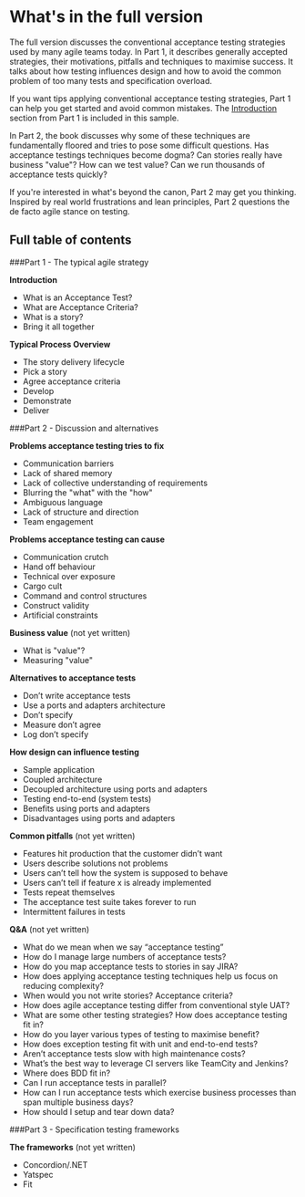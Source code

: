 # What's in the full version

The full version discusses the conventional acceptance testing strategies used by many agile teams today. In Part 1, it describes generally accepted strategies, their motivations, pitfalls and techniques to maximise success. It talks about how testing influences design and how to avoid the common problem of too many tests and specification overload.

If you want tips applying conventional acceptance testing strategies, Part 1 can help you get started and avoid common mistakes. The [Introduction](#introduction) section from Part 1 is included in this sample.

In Part 2, the book discusses why some of these techniques are fundamentally floored and tries to pose some difficult questions. Has acceptance testings techniques become dogma? Can stories really have business "value"? How can we test value? Can we run thousands of acceptance tests quickly?

If you're interested in what's beyond the canon, Part 2 may get you thinking. Inspired by real world frustrations and lean principles, Part 2 questions the de facto agile stance on testing.

## Full table of contents

###Part 1 - The typical agile strategy

**Introduction**

 - What is an Acceptance Test?
 - What are Acceptance Criteria?
 - What is a story?
 - Bring it all together

**Typical Process Overview**

 - The story delivery lifecycle
 - Pick a story
 - Agree acceptance criteria
 - Develop
 - Demonstrate
 - Deliver


###Part 2 - Discussion and alternatives

**Problems acceptance testing tries to fix**

 - Communication barriers
 - Lack of shared memory
 - Lack of collective understanding of requirements
 - Blurring the "what" with the "how"
 - Ambiguous language
 - Lack of structure and direction
 - Team engagement

**Problems acceptance testing can cause**

 - Communication crutch
 - Hand off behaviour
 - Technical over exposure
 - Cargo cult
 - Command and control structures
 - Construct validity
 - Artificial constraints

**Business value** (not yet written)

 - What is "value"?
 - Measuring "value"

**Alternatives to acceptance tests**

 - Don’t write acceptance tests
 - Use a ports and adapters architecture
 - Don’t specify
 - Measure don’t agree
 - Log don’t specify

**How design can influence testing**

 - Sample application
 - Coupled architecture
 - Decoupled architecture using ports and adapters
 - Testing end-to-end (system tests)
 - Benefits using ports and adapters
 - Disadvantages using ports and adapters

**Common pitfalls** (not yet written)

 - Features hit production that the customer didn’t want
 - Users describe solutions not problems
 - Users can’t tell how the system is supposed to behave
 - Users can’t tell if feature x is already implemented
 - Tests repeat themselves
 - The acceptance test suite takes forever to run
 - Intermittent failures in tests

**Q&A** (not yet written)

 - What do we mean when we say “acceptance testing”
 - How do I manage large numbers of acceptance tests?
 - How do you map acceptance tests to stories in say JIRA?
 - How does applying acceptance testing techniques help us focus on reducing complexity?
 - When would you not write stories? Acceptance criteria?
 - How does agile acceptance testing differ from conventional style UAT?
 - What are some other testing strategies? How does acceptance testing fit in?
 - How do you layer various types of testing to maximise benefit?
 - How does exception testing fit with unit and end-to-end tests?
 - Aren’t acceptance tests slow with high maintenance costs?
 - What’s the best way to leverage CI servers like TeamCity and Jenkins?
 - Where does BDD fit in?
 - Can I run acceptance tests in parallel?
 - How can I run acceptance tests which exercise business processes than span multiple business days?
 - How should I setup and tear down data?



###Part 3 - Specification testing frameworks

**The frameworks** (not yet written)

 - Concordion/.NET
 - Yatspec
 - Fit